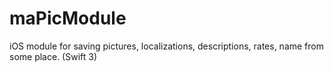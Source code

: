 # maPicModule
iOS module for saving pictures, localizations, descriptions, rates, name from some place. (Swift 3)
